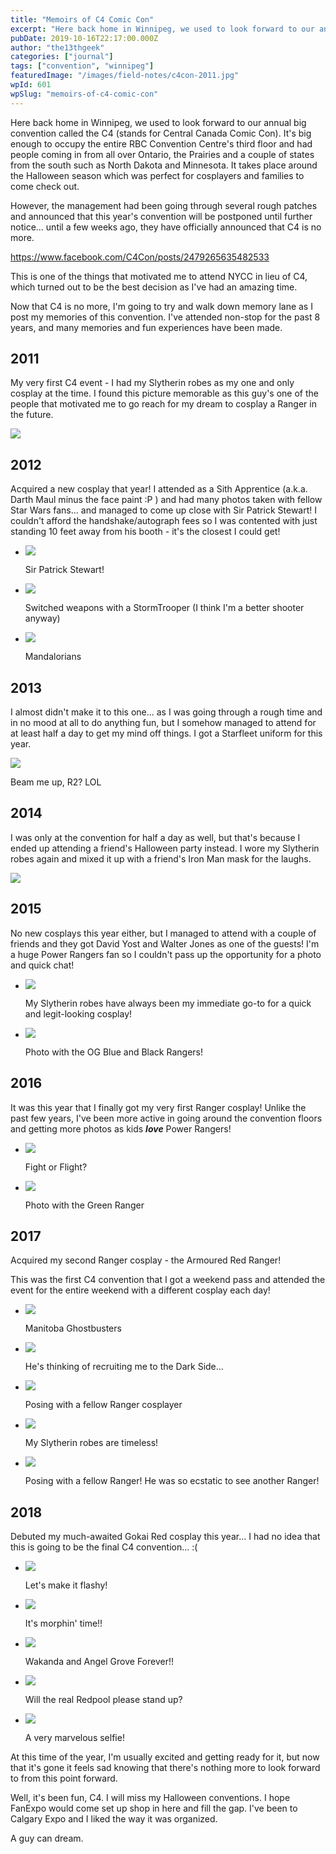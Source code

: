 ```yaml
---
title: "Memoirs of C4 Comic Con"
excerpt: "Here back home in Winnipeg, we used to look forward to our annual big convention called the C4 (stands for Central Canada Comic Con). It's big enough to occupy…"
pubDate: 2019-10-16T22:17:00.000Z
author: "the13thgeek"
categories: ["journal"]
tags: ["convention", "winnipeg"]
featuredImage: "/images/field-notes/c4con-2011.jpg"
wpId: 601
wpSlug: "memoirs-of-c4-comic-con"
---
```


Here back home in Winnipeg, we used to look forward to our annual big convention called the C4 (stands for Central Canada Comic Con). It's big enough to occupy the entire RBC Convention Centre's third floor and had people coming in from all over Ontario, the Prairies and a couple of states from the south such as North Dakota and Minnesota. It takes place around the Halloween season which was perfect for cosplayers and families to come check out.

However, the management had been going through several rough patches and announced that this year's convention will be postponed until further notice... until a few weeks ago, they have officially announced that C4 is no more.

https://www.facebook.com/C4Con/posts/2479265635482533

This is one of the things that motivated me to attend NYCC in lieu of C4, which turned out to be the best decision as I've had an amazing time.

Now that C4 is no more, I'm going to try and walk down memory lane as I post my memories of this convention. I've attended non-stop for the past 8 years, and many memories and fun experiences have been made.

## 2011

My very first C4 event - I had my Slytherin robes as my one and only cosplay at the time. I found this picture memorable as this guy's one of the people that motivated me to go reach for my dream to cosplay a Ranger in the future.

![](/images/field-notes/c4con-2011.jpg)

## 2012

Acquired a new cosplay that year! I attended as a Sith Apprentice (a.k.a. Darth Maul minus the face paint :P ) and had many photos taken with fellow Star Wars fans... and managed to come up close with Sir Patrick Stewart! I couldn't afford the handshake/autograph fees so I was contented with just standing 10 feet away from his booth - it's the closest I could get!

*   ![](/images/field-notes/c4con-2012a.jpg)
    
    Sir Patrick Stewart!
    
*   ![](/images/field-notes/c4con-2012b.jpg)
    
    Switched weapons with a StormTrooper (I think I'm a better shooter anyway)
    
*   ![](/images/field-notes/c4con-2012c.jpg)
    
    Mandalorians
    

## 2013

I almost didn't make it to this one... as I was going through a rough time and in no mood at all to do anything fun, but I somehow managed to attend for at least half a day to get my mind off things. I got a Starfleet uniform for this year.

![](/images/field-notes/c4con-2013.jpg)

Beam me up, R2? LOL

## 2014

I was only at the convention for half a day as well, but that's because I ended up attending a friend's Halloween party instead. I wore my Slytherin robes again and mixed it up with a friend's Iron Man mask for the laughs.

![](/images/field-notes/c4con-2014.jpg)

## 2015

No new cosplays this year either, but I managed to attend with a couple of friends and they got David Yost and Walter Jones as one of the guests! I'm a huge Power Rangers fan so I couldn't pass up the opportunity for a photo and quick chat!

*   ![](/images/field-notes/c4con-2015a.jpg)
    
    My Slytherin robes have always been my immediate go-to for a quick and legit-looking cosplay!
    
*   ![](/images/field-notes/c4con-2015b.jpg)
    
    Photo with the OG Blue and Black Rangers!
    

## 2016

It was this year that I finally got my very first Ranger cosplay! Unlike the past few years, I've been more active in going around the convention floors and getting more photos as kids **_love_** Power Rangers!

*   ![](/images/field-notes/c4con-2016a.jpg)
    
    Fight or Flight?
    
*   ![](/images/field-notes/c4con-2016b.jpg)
    
    Photo with the Green Ranger
    

## 2017

Acquired my second Ranger cosplay - the Armoured Red Ranger!

This was the first C4 convention that I got a weekend pass and attended the event for the entire weekend with a different cosplay each day!

*   ![](/images/field-notes/c4con-2017a.jpg)
    
    Manitoba Ghostbusters
    
*   ![](/images/field-notes/c4con-2017b.jpg)
    
    He's thinking of recruiting me to the Dark Side...
    
*   ![](/images/field-notes/c4con-2017c.jpg)
    
    Posing with a fellow Ranger cosplayer
    
*   ![](/images/field-notes/c4con-2017d.jpg)
    
    My Slytherin robes are timeless!
    
*   ![](/images/field-notes/c4con-2017e.jpg)
    
    Posing with a fellow Ranger! He was so ecstatic to see another Ranger!
    

## 2018

Debuted my much-awaited Gokai Red cosplay this year... I had no idea that this is going to be the final C4 convention... :(

*   ![](/images/field-notes/c4con-2018a.jpg)
    
    Let's make it flashy!
    
*   ![](/images/field-notes/c4con-2018b.jpg)
    
    It's morphin' time!!
    
*   ![](/images/field-notes/c4con-2018c.jpg)
    
    Wakanda and Angel Grove Forever!!
    
*   ![](/images/field-notes/c4con-2018d.jpg)
    
    Will the real Redpool please stand up?
    
*   ![](/images/field-notes/c4con-2018e.jpg)
    
    A very marvelous selfie!
    

At this time of the year, I'm usually excited and getting ready for it, but now that it's gone it feels sad knowing that there's nothing more to look forward to from this point forward.

Well, it's been fun, C4. I will miss my Halloween conventions. I hope FanExpo would come set up shop in here and fill the gap. I've been to Calgary Expo and I liked the way it was organized.

A guy can dream.